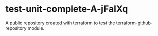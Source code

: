 # test-unit-complete-A-jFalXq
A public repository created with terraform to test the terraform-github-repository module.
